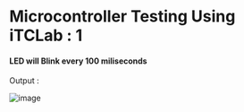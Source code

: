 # Microcontroller Testing Using iTCLab : 1

#### LED will Blink every 100 miliseconds


Output :


![image](https://github.com/user-attachments/assets/c45f1042-9af3-40ae-a704-3081c0ef38df)

